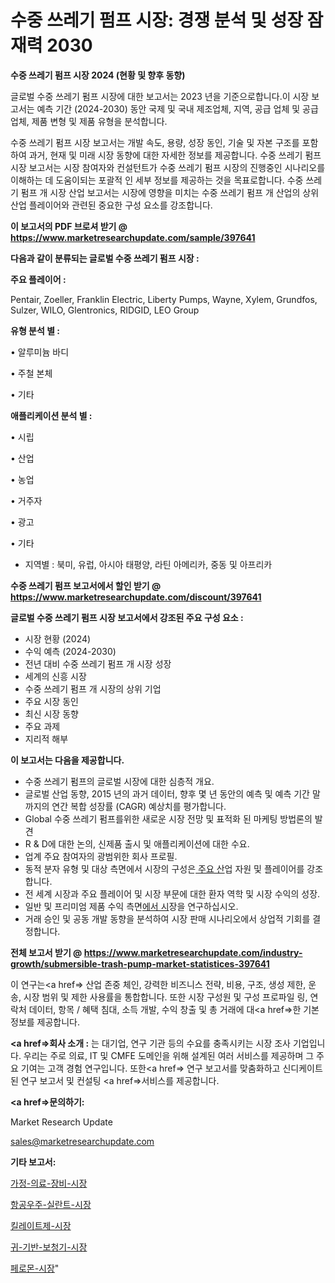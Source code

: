 # 수중 쓰레기 펌프 시장: 경쟁 분석 및 성장 잠재력 2030

<strong>수중 쓰레기 펌프 시장 2024 (현황 및 향후 동향)</strong>

글로벌 수중 쓰레기 펌프 시장에 대한 보고서는 2023 년을 기준으로합니다.이 시장 보고서는 예측 기간 (2024-2030) 동안 국제 및 국내 제조업체, 지역, 공급 업체 및 공급 업체, 제품 변형 및 제품 유형을 분석합니다.

수중 쓰레기 펌프 시장 보고서는 개발 속도, 용량, 성장 동인, 기술 및 자본 구조를 포함하여 과거, 현재 및 미래 시장 동향에 대한 자세한 정보를 제공합니다. 수중 쓰레기 펌프 시장 보고서는 시장 참여자와 컨설턴트가 수중 쓰레기 펌프 시장의 진행중인 시나리오를 이해하는 데 도움이되는 포괄적 인 세부 정보를 제공하는 것을 목표로합니다. 수중 쓰레기 펌프 개 시장 산업 보고서는 시장에 영향을 미치는 수중 쓰레기 펌프 개 산업의 상위 산업 플레이어와 관련된 중요한 구성 요소를 강조합니다.



<strong>이 보고서의 PDF 브로셔 받기 @ <a href=https://www.marketresearchupdate.com/sample/397641>https://www.marketresearchupdate.com/sample/397641</a></strong>



<strong>다음과 같이 분류되는 글로벌 수중 쓰레기 펌프 시장 :</strong>



<strong>주요 플레이어 :</strong>

Pentair, Zoeller, Franklin Electric, Liberty Pumps, Wayne, Xylem, Grundfos, Sulzer, WILO, Glentronics, RIDGID, LEO Group



<strong>유형 분석 별 :</strong>

• 알루미늄 바디

• 주철 본체

• 기타



<strong>애플리케이션 분석 별 :</strong>

• 시립

• 산업

• 농업

• 거주자

• 광고

• 기타

<ul>
  <li>지역별 : 북미, 유럽, 아시아 태평양, 라틴 아메리카, 중동 및 아프리카</li>
</ul>


<strong>수중 쓰레기 펌프 보고서에서 할인 받기 @ <a href=https://www.marketresearchupdate.com/discount/397641>https://www.marketresearchupdate.com/discount/397641</a></strong>



<strong>글로벌 수중 쓰레기 펌프 시장 보고서에서 강조된 주요 구성 요소 :</strong>
<ul>
  <li>시장 현황 (2024)</li>
  <li>수익 예측 (2024-2030)</li>
  <li>전년 대비 수중 쓰레기 펌프 개 시장 성장</li>
  <li>세계의 신흥 시장</li>
  <li>수중 쓰레기 펌프 개 시장의 상위 기업</li>
  <li>주요 시장 동인</li>
  <li>최신 시장 동향</li>
  <li>주요 과제</li>
  <li>지리적 해부</li>
</ul>


<strong>이 보고서는 다음을 제공합니다.</strong>
<ul>
  <li>수중 쓰레기 펌프의 글로벌 시장에 대한 심층적 개요.</li>
  <li>글로벌 산업 동향, 2015 년의 과거 데이터, 향후 몇 년 동안의 예측 및 예측 기간 말까지의 연간 복합 성장률 (CAGR) 예상치를 평가합니다.</li>
  <li>Global 수중 쓰레기 펌프를위한 새로운 시장 전망 및 표적화 된 마케팅 방법론의 발견</li>
  <li>R &amp; D에 대한 논의, 신제품 출시 및 애플리케이션에 대한 수요.</li>
  <li>업계 주요 참여자의 광범위한 회사 프로필.</li>
  <li>동적 분자 유형 및 대상 측면에서 시장의 구성은<a href=> 주요 산</a>업 자원 및 플레이어를 강조합니다.</li>
  <li>전 세계 시장과 주요 플레이어 및 시장 부문에 대한 환자 역학 및 시장 수익의 성장.</li>
  <li>일반 및 프리미엄 제품 수익 측면<a href=>에서 시</a>장을 연구하십시오.</li>
  <li>거래 승인 및 공동 개발 동향을 분석하여 시장 판매 시나리오에서 상업적 기회를 결정합니다.</li>
</ul>



<strong>전체 보고서 받기 @ <a href=https://www.marketresearchupdate.com/industry-growth/submersible-trash-pump-market-statistices-397641>https://www.marketresearchupdate.com/industry-growth/submersible-trash-pump-market-statistices-397641</a></strong>

이 연구는<a href=> 산업 존중</a> 체인, 강력한 비즈니스 전략, 비용, 구조, 생성 제한, 운송, 시장 범위 및 제한 사용률을 통합합니다. 또한 시장 구성원 및 구성 프로파일 링, 연락처 데이터, 항목 / 혜택 침대, 소득 개발, 수익 창출 및 총 거래에 대<a href=>한 기본 </a>정보를 제공합니다.



<strong><a href=>회사 소</a>개 :</strong>
는 대기업, 연구 기관 등의 수요를 충족시키는 시장 조사 기업입니다. 우리는 주로 의료, IT 및 CMFE 도메인을 위해 설계된 여러 서비스를 제공하며 그 주요 기여는 고객 경험 연구입니다. 또한<a href=> 연구 보</a>고서를 맞춤화하고 신디케이트 된 연구 보고서 및 컨설팅 <a href=>서비스</a>를 제공합니다.



<strong><a href=>문의하기:</a></strong>

Market Research Update

sales@marketresearchupdate.com



<strong>기타 보고서:</strong>

<a href=https://www.linkedin.com/pulse/가정-의료-장비-시장-경쟁-분석-및-성장-잠재력-2029-analytics-alchemy-360-analysis/>가정-의료-장비-시장</a>

<a href=https://www.linkedin.com/pulse/항공우주-실란트-시장-진입-전략-및-위험-평가2029년-trend-tracking-tips-360-analysis-a3cpf/>항공우주-실란트-시장</a>

<a href=https://www.linkedin.com/pulse/킬레이트제-시장-진입-전략-및-위험-평가2029년-consumer-connection-compendium-ana-kzwtf/>킬레이트제-시장</a>

<a href=https://www.linkedin.com/pulse/귀-기반-보청기-시장-진입-전략-및-위험-평가2030년-data-dive-diaries-24-analysis-knb9f/>귀-기반-보청기-시장</a>

<a href=https://www.linkedin.com/pulse/페로몬-시장-규모-및-성장-2023-consumer-connection-compendium-ana-vd3wf/>페로몬-시장</a>"
